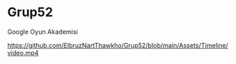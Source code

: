 # Grup52
Google Oyun Akademisi

https://github.com/ElbruzNartThawkho/Grup52/blob/main/Assets/Timeline/video.mp4
